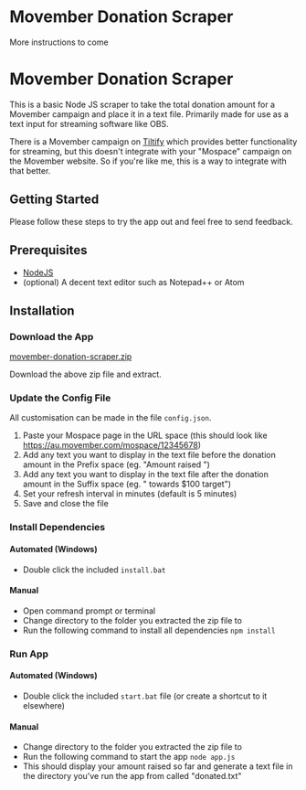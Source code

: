 # Movember Donation Scraper  


More instructions to come

# Movember Donation Scraper

This is a basic Node JS scraper to take the total donation amount for a Movember campaign and place it in a text file. Primarily made for use as a text input for streaming software like OBS.

There is a Movember campaign on [Tiltify](https://tiltify.com/movember) which provides better functionality for streaming, but this doesn't integrate with your "Mospace" campaign on the Movember website. So if you're like me, this is a way to integrate with that better.

## Getting Started

Please follow these steps to try the app out and feel free to send feedback.

## Prerequisites

* [NodeJS](https://nodejs.org)
* (optional) A decent text editor such as Notepad++ or Atom

## Installation

### Download the App

[movember-donation-scraper.zip](https://github.com/BeatnikAU/movember-donation-scraper/archive/master.zip)

Download the above zip file and extract.

### Update the Config File

All customisation can be made in the file `config.json`.

1. Paste your Mospace page in the URL space (this should look like https://au.movember.com/mospace/12345678)
2. Add any text you want to display in the text file before the donation amount in the Prefix space (eg. "Amount raised ")
3. Add any text you want to display in the text file after the donation amount in the Suffix space (eg. " towards $100 target")
4. Set your refresh interval in minutes (default is 5 minutes)
5. Save and close the file

### Install Dependencies

#### Automated (Windows)

* Double click the included `install.bat`

#### Manual

* Open command prompt or terminal
* Change directory to the folder you extracted the zip file to
* Run the following command to install all dependencies
 `npm install`

### Run App

#### Automated (Windows)

* Double click the included `start.bat` file (or create a shortcut to it elsewhere)

#### Manual

* Change directory to the folder you extracted the zip file to
* Run the following command to start the app
 `node app.js`
* This should display your amount raised so far and generate a text file in the directory you've run the app from called "donated.txt"
